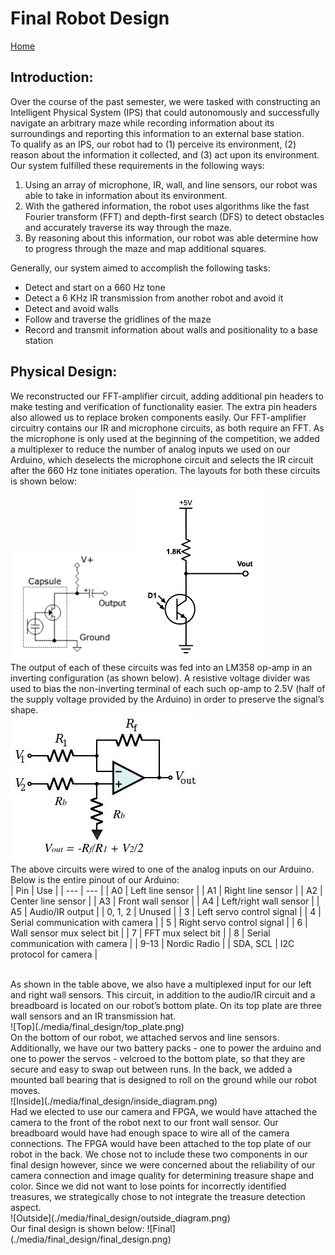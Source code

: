 # Final Robot Design

[Home](./index.md)

## Introduction:
Over the course of the past semester, we were tasked with constructing an Intelligent Physical System (IPS) that could autonomously and successfully navigate an arbitrary maze while recording information about its surroundings and reporting this information to an external base station.
<br>
To qualify as an IPS, our robot had to (1) perceive its environment, (2) reason about the information it collected, and (3) act upon its environment. Our system fulfilled these requirements in the following ways:
<br>
1. Using an array of microphone, IR, wall, and line sensors, our robot was able to take in information about its environment.
2. With the gathered information, the robot uses algorithms like the fast Fourier transform (FFT) and depth-first search (DFS) to detect obstacles and accurately traverse its way through the maze.
3. By reasoning about this information, our robot was able determine how to progress through the maze and map additional squares.

Generally, our system aimed to accomplish the following tasks:

* Detect and start on a 660 Hz tone
* Detect a 6 KHz IR transmission from another robot and avoid it
* Detect and avoid walls
* Follow and traverse the gridlines of the maze
* Record and transmit information about walls and positionality to a base station


## Physical Design:
We reconstructed our FFT-amplifier circuit, adding additional pin headers to make testing and verification of functionality easier. The extra pin headers also allowed us to replace broken components easily. Our FFT-amplifier circuitry contains our IR and microphone circuits, as both require an FFT. As the microphone is only used at the beginning of the competition, we added a multiplexer to reduce the number of analog inputs we used on our Arduino, which deselects the microphone circuit and selects the IR circuit after the 660 Hz tone initiates operation. The layouts for both these circuits is shown below:
<br>
<img src="./media/final_design/mic.png" alt="Mic Circuit" width="200"/> <img src="./media/final_design/phototransistor_schem.png" alt="IR Circuit" width="200"/>
<br>
The output of each of these circuits was fed into an LM358 op-amp in an inverting configuration (as shown below). A resistive voltage divider was used to bias the non-inverting terminal of each such op-amp to 2.5V (half of the supply voltage provided by the Arduino) in order to preserve the signal’s shape.
<br>
![Inverting Amp](./media/final_design/inverting_op_amp.png)
<br>
The above circuits were wired to one of the analog inputs on our Arduino. Below is the entire pinout of our Arduino:
<br>
| Pin | Use |
| --- | --- |
| A0 | Left line sensor |
| A1 | Right line sensor |
| A2 | Center line sensor |
| A3 | Front wall sensor |
| A4 | Left/right wall sensor |
| A5 | Audio/IR output |
| 0, 1, 2 | Unused |
| 3 | Left servo control signal |
| 4 | Serial communication with camera |
| 5 | Right servo control signal |
| 6 | Wall sensor mux select bit |
| 7 | FFT mux select bit |
| 8 | Serial communication with camera |
| 9-13 | Nordic Radio |
| SDA, SCL | I2C protocol for camera |

<br>
As shown in the table above, we also have a multiplexed input for our left and right wall sensors. This circuit, in addition to the audio/IR circuit and a breadboard is located on our robot’s bottom plate. On its top plate are three wall sensors and an IR transmission hat.
<br>
![Top](./media/final_design/top_plate.png)
<br>
On the bottom of our robot, we attached servos and line sensors. Additionally, we have our two battery packs - one to power the arduino and one to power the servos - velcroed to the bottom plate, so that they are secure and easy to swap out between runs. In the back, we added a mounted ball bearing that is designed to roll on the ground while our robot moves.
<br>
![Inside](./media/final_design/inside_diagram.png)
<br>
Had we elected to use our camera and FPGA, we would have attached the camera to the front of the robot next to our front wall sensor. Our breadboard would have had enough space to wire all of the camera connections. The FPGA would have been attached to the top plate of our robot in the back. We chose not to include these two components in our final design however, since we were concerned about the reliability of our camera connection and image quality for determining treasure shape and color. Since we did not want to lose points for incorrectly identified treasures, we strategically chose to not integrate the treasure detection aspect.
<br>
![Outside](./media/final_design/outside_diagram.png)
<br>
Our final design is shown below:
![Final](./media/final_design/final_design.png)

